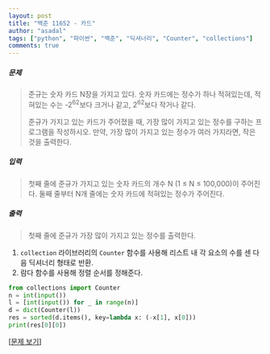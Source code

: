 ```yaml
---
layout: post
title: "백준 11652 - 카드"
author: "asadal"
tags: ["python", "파이썬", "백준", "딕셔너리", "Counter", "collections"]
comments: true
---
```


##### 문제

>준규는 숫자 카드 N장을 가지고 있다. 숫자 카드에는 정수가 하나 적혀있는데, 적혀있는 수는 -2<sup>62</sup>보다 크거나 같고, 2<sup>62</sup>보다 작거나 같다.
>
>준규가 가지고 있는 카드가 주어졌을 때, 가장 많이 가지고 있는 정수를 구하는 프로그램을 작성하시오. 만약, 가장 많이 가지고 있는 정수가 여러 가지라면, 작은 것을 출력한다.

##### 입력

> 첫째 줄에 준규가 가지고 있는 숫자 카드의 개수 N (1 ≤ N ≤ 100,000)이 주어진다. 둘째 줄부터 N개 줄에는 숫자 카드에 적혀있는 정수가 주어진다.

##### 출력

> 첫째 줄에 준규가 가장 많이 가지고 있는 정수를 출력한다.

1. `collection` 라이브러리의 `Counter` 함수를 사용해 리스트 내 각 요소의 수를 센 다음 딕셔너리 형태로 반환.
2. 람다 함수를 사용해 정렬 순서를 정해준다.

```python
from collections import Counter
n = int(input())
l = [int(input()) for _ in range(n)]
d = dict(Counter(l))
res = sorted(d.items(), key=lambda x: (-x[1], x[0]))
print(res[0][0])
```

[[문제 보기](https://www.acmicpc.net/problem/11652)]

